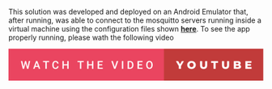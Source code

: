 This solution was developed and deployed on an Android Emulator that, after running, was able to connect to the mosquitto servers running inside a virtual machine
using the configuration files shown <a href="https://github.com/AntonioLaurance/DronesFlood/tree/main/src/6.5.2MQTT/appMosquittoConfFiles"><strong>here</strong></a>. To see the app properly running, please wath the following video

[![Youtube Video][badge-yt]][link-yt]

[badge-yt]: ../../fig/watch-the-video-youtube.svg
[link-yt]: https://youtu.be/r2XHskgKnl0